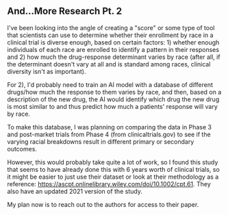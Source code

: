 ## And...More Research Pt. 2

I've been looking into the angle of creating a "score" or some type of tool that scientists can use to determine whether their enrollment by race in a clinical trial is diverse enough, based on certain factors: 1) whether enough individuals of each race are enrolled to identify a pattern in their responses and 2) how much the drug-response determinant varies by race (after all, if the determinant doesn't vary at all and is standard among races, clinical diversity isn't as important). 

For 2), I'd probably need to train an AI model with a database of different drugs/how much the response to them varies by race, and then, based on a description of the new drug, the AI would identify which drug the new drug is most similar to and thus predict how much a patients' response will vary by race. 

To make this database, I was planning on comparing the data in Phase 3 and post-market trials from Phase 4 (from clinicaltrials.gov) to see if the varying racial breakdowns result in different primary or secondary outcomes.

However, this would probably take quite a lot of work, so I found this study that seems to have already done this with 6 years worth of clinical trials, so it might be easier to just use their dataset or look at their methodology as a reference: https://ascpt.onlinelibrary.wiley.com/doi/10.1002/cpt.61. They also have an updated 2021 version of the study. 

My plan now is to reach out to the authors for access to their paper. 

